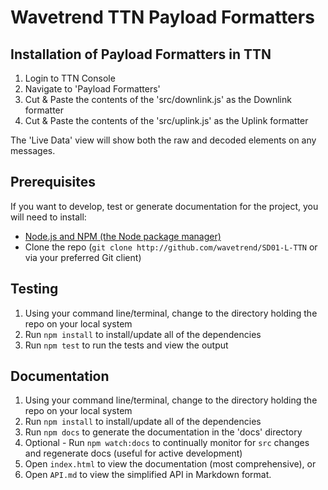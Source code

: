 # Wavetrend TTN Payload Formatters

## Installation of Payload Formatters in TTN

1. Login to TTN Console
2. Navigate to 'Payload Formatters'
3. Cut & Paste the contents of the 'src/downlink.js' as the Downlink formatter
4. Cut & Paste the contents of the 'src/uplink.js' as the Uplink formatter

The 'Live Data' view will show both the raw and decoded elements on any messages.

## Prerequisites

If you want to develop, test or generate documentation for the project, 
you will need to install:

* [Node.js and NPM (the Node package manager)](https://nodejs.org/en/download/)
* Clone the repo (`git clone http://github.com/wavetrend/SD01-L-TTN` or via 
  your preferred Git client)

## Testing

1. Using your command line/terminal, change to the directory holding
   the repo on your local system
2. Run `npm install` to install/update all of the dependencies
3. Run `npm test` to run the tests and view the output

## Documentation

1. Using your command line/terminal, change to the directory holding 
   the repo on your local system
2. Run `npm install` to install/update all of the dependencies
3. Run `npm docs` to generate the documentation in the 'docs' directory
4. Optional - Run `npm watch:docs` to continually monitor for `src` changes 
and regenerate docs (useful for active development)
5. Open `index.html` to view the documentation (most comprehensive), or
6. Open `API.md` to view the simplified API in Markdown format.
